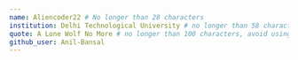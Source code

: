 ```yaml
---
name: Aliencoder22 # No longer than 28 characters
institution: Delhi Technological University # no longer than 58 characters
quote: A Lone Wolf No More # no longer than 100 characters, avoid using quotes(") to guarantee the format remains the same.
github_user: Anil-Bansal
---
```

